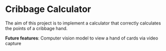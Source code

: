 # Cribbage Calculator
The aim of this project is to implement a calculator that correctly calculates the points of a cribbage hand.

**Future features**: Computer vision model to view a hand of cards via video capture
